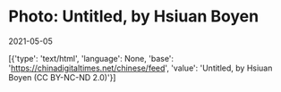 # Photo: Untitled, by Hsiuan Boyen

2021-05-05

[{'type': 'text/html', 'language': None, 'base': 'https://chinadigitaltimes.net/chinese/feed', 'value': 'Untitled, by Hsiuan Boyen (CC BY-NC-ND 2.0)'}]